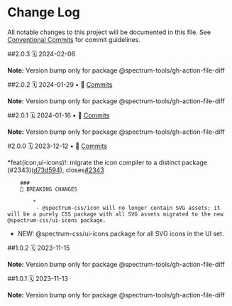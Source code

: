 # Change Log

All notable changes to this project will be documented in this file.
See [Conventional Commits](https://conventionalcommits.org) for commit guidelines.

<a name="2.0.3"></a>
##2.0.3
🗓
2024-02-06

**Note:** Version bump only for package @spectrum-tools/gh-action-file-diff

<a name="2.0.2"></a>
##2.0.2
🗓
2024-01-29 • 📝 [Commits](https://github.com/adobe/spectrum-css/compare/@spectrum-tools/gh-action-file-diff@2.0.1...@spectrum-tools/gh-action-file-diff@2.0.2)

**Note:** Version bump only for package @spectrum-tools/gh-action-file-diff

<a name="2.0.1"></a>
##2.0.1
🗓
2024-01-16 • 📝 [Commits](https://github.com/adobe/spectrum-css/compare/@spectrum-tools/gh-action-file-diff@2.0.0...@spectrum-tools/gh-action-file-diff@2.0.1)

**Note:** Version bump only for package @spectrum-tools/gh-action-file-diff

<a name="2.0.0"></a>
#2.0.0
🗓
2023-12-12 • 📝 [Commits](https://github.com/adobe/spectrum-css/compare/@spectrum-tools/gh-action-file-diff@1.0.2...@spectrum-tools/gh-action-file-diff@2.0.0)

\*feat(icon,ui-icons)!: migrate the icon compiler to a distinct package (#2343)([d73d594](https://github.com/adobe/spectrum-css/commit/d73d594)), closes[#2343](https://github.com/adobe/spectrum-css/issues/2343)

    	###
    	🛑 BREAKING CHANGES

    		*
    		 - @spectrum-css/icon will no longer contain SVG assets; it will be a purely CSS package with all SVG assets migrated to the new @spectrum-css/ui-icons package.

- NEW: @spectrum-css/ui-icons package for all SVG icons in the UI set.

<a name="1.0.2"></a>
##1.0.2
🗓
2023-11-15

**Note:** Version bump only for package @spectrum-tools/gh-action-file-diff

<a name="1.0.1"></a>
##1.0.1
🗓
2023-11-13

**Note:** Version bump only for package @spectrum-tools/gh-action-file-diff
